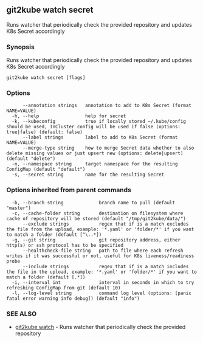 ## git2kube watch secret

Runs watcher that periodically check the provided repository and updates K8s Secret accordingly

### Synopsis

Runs watcher that periodically check the provided repository and updates K8s Secret accordingly

```
git2kube watch secret [flags]
```

### Options

```
      --annotation strings   annotation to add to K8s Secret (format NAME=VALUE)
  -h, --help                 help for secret
  -k, --kubeconfig           true if locally stored ~/.kube/config should be used, InCluster config will be used if false (options: true|false) (default: false)
      --label strings        label to add to K8s Secret (format NAME=VALUE)
      --merge-type string    how to merge Secret data whether to also delete missing values or just upsert new (options: delete|upsert) (default "delete")
  -n, --namespace string     target namespace for the resulting ConfigMap (default "default")
  -s, --secret string        name for the resulting Secret
```

### Options inherited from parent commands

```
  -b, --branch string             branch name to pull (default "master")
  -c, --cache-folder string       destination on filesystem where cache of repository will be stored (default "/tmp/git2kube/data/")
      --exclude strings           regex that if is a match excludes the file from the upload, example: '*.yaml' or 'folder/*' if you want to match a folder (default [^\..*])
  -g, --git string                git repository address, either http(s) or ssh protocol has to be specified
      --healthcheck-file string   path to file where each refresh writes if it was successful or not, useful for K8s liveness/readiness probe
      --include strings           regex that if is a match includes the file in the upload, example: '*.yaml' or 'folder/*' if you want to match a folder (default [.*])
  -i, --interval int              interval in seconds in which to try refreshing ConfigMap from git (default 10)
  -l, --log-level string          command log level (options: [panic fatal error warning info debug]) (default "info")
```

### SEE ALSO

* [git2kube watch](git2kube_watch.md)	 - Runs watcher that periodically check the provided repository

